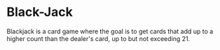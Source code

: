 # Black-Jack
Blackjack is a card game where the goal is to get cards that add up to a higher count than the dealer's card, up to but not exceeding 21.
